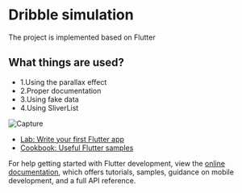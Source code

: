 # Dribble simulation

The project is implemented based on Flutter

## What things are used?

- 1.Using the parallax effect
- 2.Proper documentation
- 3.Using fake data
- 4.Using SliverList
  
![Capture](https://github.com/mahdadi78/-parallax-effect/assets/78992400/e2715392-b473-4339-a7b6-3bbc42ad59c8)

- [Lab: Write your first Flutter app](https://docs.flutter.dev/get-started/codelab)
- [Cookbook: Useful Flutter samples](https://docs.flutter.dev/cookbook)

For help getting started with Flutter development, view the
[online documentation](https://docs.flutter.dev/), which offers tutorials,
samples, guidance on mobile development, and a full API reference.
